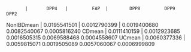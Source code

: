            |       DPP4   |         FAP  |        DPP8         DPP9         DPP2
NonIBDmean | 0.0195541501 | 0.0012790399 | 0.0019400680 0.0082540067 0.0005816240
CDmean     | 0.0111410159 | 0.0012923685 0.0016505315 0.0069588468 0.0004558607
UCmean     | 0.0060377336 | 0.0059815071 0.0019505089 0.0057060067 0.0006999809